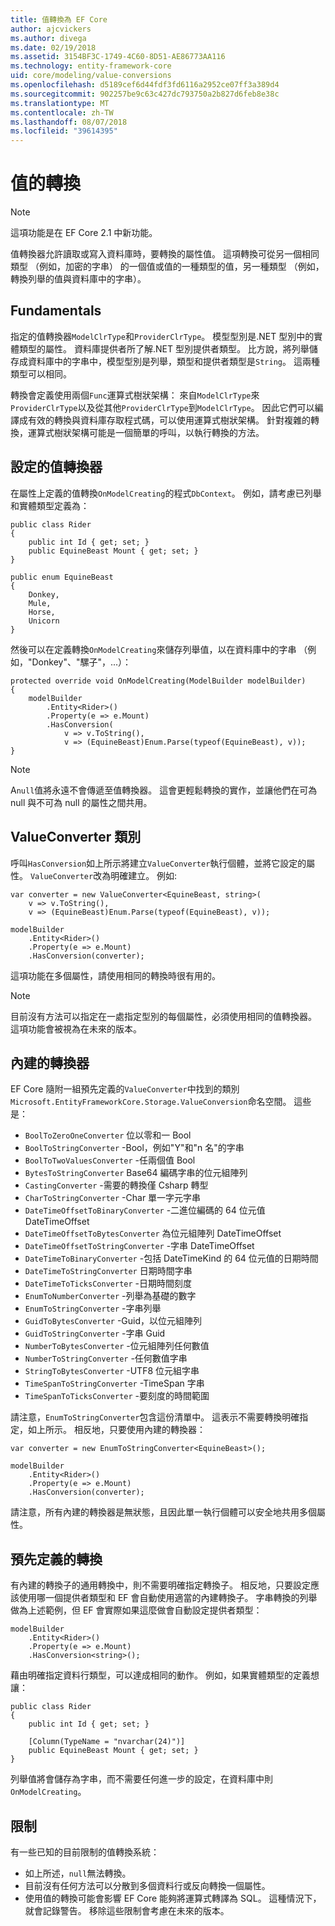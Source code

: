 ```yaml
---
title: 值轉換為 EF Core
author: ajcvickers
ms.author: divega
ms.date: 02/19/2018
ms.assetid: 3154BF3C-1749-4C60-8D51-AE86773AA116
ms.technology: entity-framework-core
uid: core/modeling/value-conversions
ms.openlocfilehash: d5189cef6d44fdf3fd6116a2952ce07ff3a389d4
ms.sourcegitcommit: 902257be9c63c427dc793750a2b827d6feb8e38c
ms.translationtype: MT
ms.contentlocale: zh-TW
ms.lasthandoff: 08/07/2018
ms.locfileid: "39614395"
---
```

# <a name="value-conversions"></a>值的轉換

> [!NOTE]  
> 這項功能是在 EF Core 2.1 中新功能。

值轉換器允許讀取或寫入資料庫時，要轉換的屬性值。 這項轉換可從另一個相同類型 （例如，加密的字串） 的一個值或值的一種類型的值，另一種類型 （例如，轉換列舉的值與資料庫中的字串）。

## <a name="fundamentals"></a>Fundamentals

指定的值轉換器`ModelClrType`和`ProviderClrType`。 模型型別是.NET 型別中的實體類型的屬性。 資料庫提供者所了解.NET 型別提供者類型。 比方說，將列舉儲存成資料庫中的字串中，模型型別是列舉，類型和提供者類型是`String`。 這兩種類型可以相同。

轉換會定義使用兩個`Func`運算式樹狀架構： 來自`ModelClrType`來`ProviderClrType`以及從其他`ProviderClrType`到`ModelClrType`。 因此它們可以編譯成有效的轉換與資料庫存取程式碼，可以使用運算式樹狀架構。 針對複雜的轉換，運算式樹狀架構可能是一個簡單的呼叫，以執行轉換的方法。

## <a name="configuring-a-value-converter"></a>設定的值轉換器

在屬性上定義的值轉換`OnModelCreating`的程式`DbContext`。 例如，請考慮已列舉和實體類型定義為：
```Csharp
public class Rider
{
    public int Id { get; set; }
    public EquineBeast Mount { get; set; }
}

public enum EquineBeast
{
    Donkey,
    Mule,
    Horse,
    Unicorn
}
```
然後可以在定義轉換`OnModelCreating`來儲存列舉值，以在資料庫中的字串 （例如，"Donkey"、"騾子"，...）：
```Csharp
protected override void OnModelCreating(ModelBuilder modelBuilder)
{
    modelBuilder
        .Entity<Rider>()
        .Property(e => e.Mount)
        .HasConversion(
            v => v.ToString(),
            v => (EquineBeast)Enum.Parse(typeof(EquineBeast), v));
}
```
> [!NOTE]  
> A`null`值將永遠不會傳遞至值轉換器。 這會更輕鬆轉換的實作，並讓他們在可為 null 與不可為 null 的屬性之間共用。

## <a name="the-valueconverter-class"></a>ValueConverter 類別

呼叫`HasConversion`如上所示將建立`ValueConverter`執行個體，並將它設定的屬性。 `ValueConverter`改為明確建立。 例如: 
```Csharp
var converter = new ValueConverter<EquineBeast, string>(
    v => v.ToString(),
    v => (EquineBeast)Enum.Parse(typeof(EquineBeast), v));

modelBuilder
    .Entity<Rider>()
    .Property(e => e.Mount)
    .HasConversion(converter);
```
這項功能在多個屬性，請使用相同的轉換時很有用的。

> [!NOTE]  
> 目前沒有方法可以指定在一處指定型別的每個屬性，必須使用相同的值轉換器。 這項功能會被視為在未來的版本。

## <a name="built-in-converters"></a>內建的轉換器

EF Core 隨附一組預先定義的`ValueConverter`中找到的類別`Microsoft.EntityFrameworkCore.Storage.ValueConversion`命名空間。 這些是：
* `BoolToZeroOneConverter` 位以零和一 Bool
* `BoolToStringConverter` -Bool，例如"Y"和"n 名"的字串
* `BoolToTwoValuesConverter` -任兩個值 Bool
* `BytesToStringConverter` Base64 編碼字串的位元組陣列
* `CastingConverter` -需要的轉換僅 Csharp 轉型
* `CharToStringConverter` -Char 單一字元字串
* `DateTimeOffsetToBinaryConverter` -二進位編碼的 64 位元值 DateTimeOffset
* `DateTimeOffsetToBytesConverter` 為位元組陣列 DateTimeOffset
* `DateTimeOffsetToStringConverter` -字串 DateTimeOffset
* `DateTimeToBinaryConverter` -包括 DateTimeKind 的 64 位元值的日期時間
* `DateTimeToStringConverter` 日期時間字串
* `DateTimeToTicksConverter` -日期時間刻度
* `EnumToNumberConverter` -列舉為基礎的數字
* `EnumToStringConverter` -字串列舉
* `GuidToBytesConverter` -Guid，以位元組陣列
* `GuidToStringConverter` -字串 Guid
* `NumberToBytesConverter` -位元組陣列任何數值
* `NumberToStringConverter` -任何數值字串
* `StringToBytesConverter` -UTF8 位元組字串
* `TimeSpanToStringConverter` -TimeSpan 字串
* `TimeSpanToTicksConverter` -要刻度的時間範圍

請注意，`EnumToStringConverter`包含這份清單中。 這表示不需要轉換明確指定，如上所示。 相反地，只要使用內建的轉換器：
```Csharp
var converter = new EnumToStringConverter<EquineBeast>();

modelBuilder
    .Entity<Rider>()
    .Property(e => e.Mount)
    .HasConversion(converter);
```
請注意，所有內建的轉換器是無狀態，且因此單一執行個體可以安全地共用多個屬性。

## <a name="pre-defined-conversions"></a>預先定義的轉換

有內建的轉換子的通用轉換中，則不需要明確指定轉換子。 相反地，只要設定應該使用哪一個提供者類型和 EF 會自動使用適當的內建轉換子。 字串轉換的列舉做為上述範例，但 EF 會實際如果這麼做會自動設定提供者類型：
```Csharp
modelBuilder
    .Entity<Rider>()
    .Property(e => e.Mount)
    .HasConversion<string>();
```
藉由明確指定資料行類型，可以達成相同的動作。 例如，如果實體類型的定義想讓：
```Csharp
public class Rider
{
    public int Id { get; set; }

    [Column(TypeName = "nvarchar(24)")]
    public EquineBeast Mount { get; set; }
}
```
列舉值將會儲存為字串，而不需要任何進一步的設定，在資料庫中則`OnModelCreating`。

## <a name="limitations"></a>限制

有一些已知的目前限制的值轉換系統：
* 如上所述，`null`無法轉換。
* 目前沒有任何方法可以分散到多個資料行或反向轉換一個屬性。
* 使用值的轉換可能會影響 EF Core 能夠將運算式轉譯為 SQL。 這種情況下，就會記錄警告。
移除這些限制會考慮在未來的版本。
